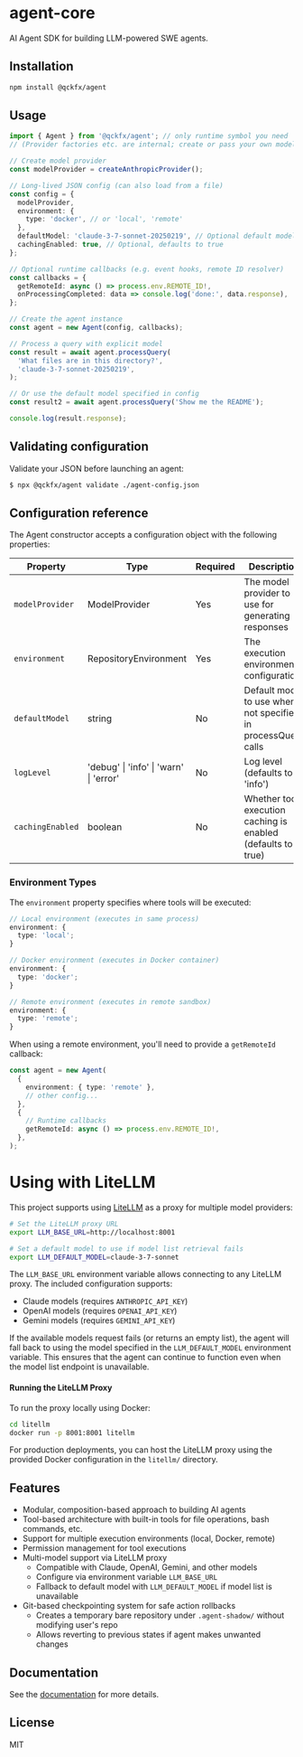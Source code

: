 # agent-core

AI Agent SDK for building LLM-powered SWE agents.

## Installation

```bash
npm install @qckfx/agent
```

## Usage

```typescript
import { Agent } from '@qckfx/agent'; // only runtime symbol you need
// (Provider factories etc. are internal; create or pass your own model provider)

// Create model provider
const modelProvider = createAnthropicProvider();

// Long-lived JSON config (can also load from a file)
const config = {
  modelProvider,
  environment: {
    type: 'docker', // or 'local', 'remote'
  },
  defaultModel: 'claude-3-7-sonnet-20250219', // Optional default model
  cachingEnabled: true, // Optional, defaults to true
};

// Optional runtime callbacks (e.g. event hooks, remote ID resolver)
const callbacks = {
  getRemoteId: async () => process.env.REMOTE_ID!,
  onProcessingCompleted: data => console.log('done:', data.response),
};

// Create the agent instance
const agent = new Agent(config, callbacks);

// Process a query with explicit model
const result = await agent.processQuery(
  'What files are in this directory?',
  'claude-3-7-sonnet-20250219',
);

// Or use the default model specified in config
const result2 = await agent.processQuery('Show me the README');

console.log(result.response);
```

## Validating configuration

Validate your JSON before launching an agent:

```bash
$ npx @qckfx/agent validate ./agent-config.json
```

## Configuration reference

The Agent constructor accepts a configuration object with the following properties:

| Property         | Type                                   | Required | Description                                                   |
| ---------------- | -------------------------------------- | -------- | ------------------------------------------------------------- |
| `modelProvider`  | ModelProvider                          | Yes      | The model provider to use for generating responses            |
| `environment`    | RepositoryEnvironment                  | Yes      | The execution environment configuration                       |
| `defaultModel`   | string                                 | No       | Default model to use when not specified in processQuery calls |
| `logLevel`       | 'debug' \| 'info' \| 'warn' \| 'error' | No       | Log level (defaults to 'info')                                |
| `cachingEnabled` | boolean                                | No       | Whether tool execution caching is enabled (defaults to true)  |

### Environment Types

The `environment` property specifies where tools will be executed:

```typescript
// Local environment (executes in same process)
environment: {
  type: 'local';
}

// Docker environment (executes in Docker container)
environment: {
  type: 'docker';
}

// Remote environment (executes in remote sandbox)
environment: {
  type: 'remote';
}
```

When using a remote environment, you'll need to provide a `getRemoteId` callback:

```typescript
const agent = new Agent(
  {
    environment: { type: 'remote' },
    // other config...
  },
  {
    // Runtime callbacks
    getRemoteId: async () => process.env.REMOTE_ID!,
  },
);
```

# Using with LiteLLM

This project supports using [LiteLLM](https://litellm.ai/) as a proxy for multiple model providers:

```bash
# Set the LiteLLM proxy URL
export LLM_BASE_URL=http://localhost:8001

# Set a default model to use if model list retrieval fails
export LLM_DEFAULT_MODEL=claude-3-7-sonnet
```

The `LLM_BASE_URL` environment variable allows connecting to any LiteLLM proxy. The included configuration supports:

- Claude models (requires `ANTHROPIC_API_KEY`)
- OpenAI models (requires `OPENAI_API_KEY`)
- Gemini models (requires `GEMINI_API_KEY`)

If the available models request fails (or returns an empty list), the agent will fall back to using the model specified in the `LLM_DEFAULT_MODEL` environment variable. This ensures that the agent can continue to function even when the model list endpoint is unavailable.

#### Running the LiteLLM Proxy

To run the proxy locally using Docker:

```bash
cd litellm
docker run -p 8001:8001 litellm
```

For production deployments, you can host the LiteLLM proxy using the provided Docker configuration in the `litellm/` directory.

## Features

- Modular, composition-based approach to building AI agents
- Tool-based architecture with built-in tools for file operations, bash commands, etc.
- Support for multiple execution environments (local, Docker, remote)
- Permission management for tool executions
- Multi-model support via LiteLLM proxy
  - Compatible with Claude, OpenAI, Gemini, and other models
  - Configure via environment variable `LLM_BASE_URL`
  - Fallback to default model with `LLM_DEFAULT_MODEL` if model list is unavailable
- Git-based checkpointing system for safe action rollbacks
  - Creates a temporary bare repository under `.agent-shadow/` without modifying user's repo
  - Allows reverting to previous states if agent makes unwanted changes

## Documentation

See the [documentation](https://qckfx.github.io/agent) for more details.

## License

MIT
